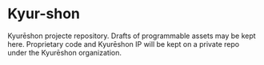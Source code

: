 # Kyur-shon
Kyurēshon projecte repository. Drafts of programmable assets may be kept here. Proprietary code and Kyurēshon IP will be kept on a private repo under the Kyurēshon organization.
